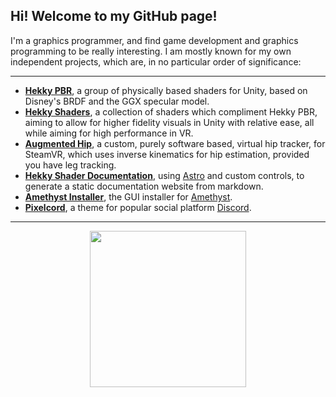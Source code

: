 ## Hi! Welcome to my GitHub page!

I'm a graphics programmer, and find game development and graphics programming to be really interesting. I am mostly known for my own independent projects, which are, in no particular order of significance:

---

- [**Hekky PBR**](https://github.com/hyblocker/hekky-shaders), a group of physically based shaders for Unity, based on Disney's BRDF and the GGX specular model.
- [**Hekky Shaders**](https://docs.hyblocker.dev/en/shaders/hekky-atmosphere/what-is-hekky-atmosphere/), a collection of shaders which compliment Hekky PBR, aiming to allow for higher fidelity visuals in Unity with relative ease, all while aiming for high performance in VR.
- [**Augmented Hip**](https://github.com/aughip/augmented-hip), a custom, purely software based, virtual hip tracker, for SteamVR, which uses inverse kinematics for hip estimation, provided you have leg tracking.
- [**Hekky Shader Documentation**](https://github.com/hyblocker/hekky-shader-docs), using [Astro](https://astro.build) and custom controls, to generate a static documentation website from markdown.
- [**Amethyst Installer**](https://github.com/KinecttoVR/Amethyst-Installer), the GUI installer for [Amethyst](https://github.com/KinectToVR/Amethyst).
- [**Pixelcord**](https://github.com/hyblocker/pixelcord), a theme for popular social platform [Discord](https://discord.com).

---

<div align="center">
  <a href="https://github.com/hyblocker">
    <img width="250" align="center" src="https://github-readme-stats.vercel.app/api?username=hyblocker&hide=contribs,issues,prs&show_icons=true&hide_title=true&hide_rank=true&hide_border=true&bg_color=45,00DDFF,4264FF&icon_color=ffffff&text_color=ffffff&include_all_commits=true&disable_animations=true&count_private=true" />
  </a>
</div>
